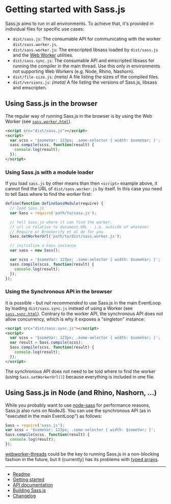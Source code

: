 # Getting started with Sass.js

Sass.js aims to run in all environments. To achieve that, it's provided in individual files for specific use cases:

* `dist/sass.js`: The consumable API for communicating with the worker `dist/sass.worker.js`.
* `dist/sass.worker.js`: The emscripted libsass loaded by `dist/sass.js` and the [Web Worker](https://developer.mozilla.org/en/docs/Web/API/Worker) utilities.
* `dist/sass.sync.js`: The consumable API and emscripted libsass for running the compiler in the main thread. Use this only in environments not supporting Web Workers (e.g. Node, Rhino, Nashorn).
* `dist/file-size.js`: *(meta)* A file listing the sizes of the compiled files.
* `dist/versions.js`: *(meta)* A file listing the versions of Sass.js, libsass and emscripten.


## Using Sass.js in the browser

The regular way of running Sass.js in the browser is by using the Web Worker (see  [`sass.worker.html`](../sass.worker.html)).

```html
<script src="dist/sass.js"></script>
<script>
  var scss = '$someVar: 123px; .some-selector { width: $someVar; }';
  sass.compile(scss, function(result) {
    console.log(result);
  });
</script>
```

### Using Sass.js with a module loader

If you load `sass.js` by other means than then `<script>` example above, it cannot find the URL of `dist/sass.worker.js` by itself. In this case you need to tell Sass where to find the worker first:

```js
define(function defineSassModule(require) {
  // load Sass.js
  var Sass = require('path/to/sass.js');

  // tell Sass.js where it can find the worker,
  // url is relative to document.URL - i.e. outside of whatever
  // Require or Browserify et al do for you
  Sass.setWorkerUrl('path/to/dist/sass.worker.js');

  // initialize a Sass instance
  var sass = new Sass();

  var scss = '$someVar: 123px; .some-selector { width: $someVar; }';
  sass.compile(scss, function(result) {
    console.log(result);
  });
});
```

### Using the Synchronous API in the browser

It is possible - but *not recommended* to use Sass.js in the main EventLoop by loading `dist/sass.sync.js` instead of using a Worker (see [`sass.sync.html`](../sass.sync.html)). Contrary to the worker API, the synchronous API does not allow concurrency, which is why it exposes a "singleton" instance:

```html
<script src="dist/sass.sync.js"></script>
<script>
  var scss = '$someVar: 123px; .some-selector { width: $someVar; }';
  var result = Sass.compile(scss);
  Sass.compile(scss, function(result) {
    console.log(result);
  });
</script>
```

The synchronous API does not need to be told where to find the worker (using `Sass.setWorkerUrl()`) because everything is included in one file.


## Using Sass.js in Node (and Rhino, Nashorn, …)

While you probably want to use [node-sass](https://github.com/sass/node-sass) for performance reasons, Sass.js also runs on NodeJS. You can use the synchronous API (as in "executed in the main EventLoop") as follows:

```js
Sass = require('sass.js');
var scss = '$someVar: 123px; .some-selector { width: $someVar; }';
Sass.compile(scss, function(result) {
  console.log(result);
});
```

[webworker-threads](https://www.npmjs.com/package/webworker-threads) could be the key to running Sass.js in a non-blocking fashion in the future, but it (currently) has its problems with [typed arrays](https://github.com/audreyt/node-webworker-threads/issues/18#issuecomment-92098583).

---

* [Readme](../README.md)
* [Getting started](./getting-started.md)
* [API documentation](./api.md)
* [Building Sass.js](./build.md)
* [Changelog](../CHANGELOG.md)
